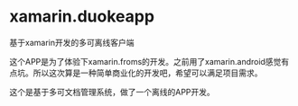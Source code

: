 # xamarin.duokeapp
基于xamarin开发的多可离线客户端

这个APP是为了体验下xamarin.froms的开发。之前用了xamarin.android感觉有点坑。所以这次算是一种简单商业化的开发吧，希望可以满足项目需求。

这个是基于多可文档管理系统，做了一个离线的APP开发。
